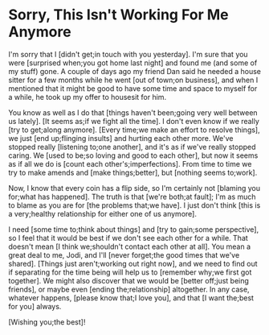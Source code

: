 # Sorry, This Isn't Working For Me Anymore

I'm sorry that I [didn't get;in touch with you yesterday]. I'm sure that you were [surprised when;you got home last night] and found me (and some of my stuff) gone. A couple of days ago my friend Dan said he needed a house sitter for a few months while he went [out of town;on business], and when I mentioned that it might be good to have some time and space to myself for a while, he took up my offer to housesit for him.

You know as well as I do that [things haven't been;going very well between us lately]. [It seems as;if we fight all the time]. I don't even know if we really [try to get;along anymore]. [Every time;we make an effort to resolve things], we just [end up;flinging insults] and hurting each other more. We've stopped really [listening to;one another], and it's as if we've really stopped caring. We [used to be;so loving and good to each other], but now it seems as if all we do is [count each other's;imperfections]. From time to time we try to make amends and [make things;better], but [nothing seems to;work].

Now, I know that every coin has a flip side, so I'm certainly not [blaming you for;what has happened]. The truth is that [we're both;at fault]; I'm as much to blame as you are for [the problems that;we have]. I just don't think [this is a very;healthy relationship for either one of us anymore].

I need [some time to;think about things] and [try to gain;some perspective], so I feel that it would be best if we don't see each other for a while. That doesn't mean [I think we;shouldn't contact each other at all]. You mean a great deal to me, Jodi, and I'll [never forget;the good times that we've shared]. [Things just aren't;working out right now], and we need to find out if separating for the time being will help us to [remember why;we first got together]. We might also discover that we would be [better off;just being friends], or maybe even [ending the;relationship] altogether. In any case, whatever happens, [please know that;I love you], and that [I want the;best for you] always.

[Wishing you;the best]!
